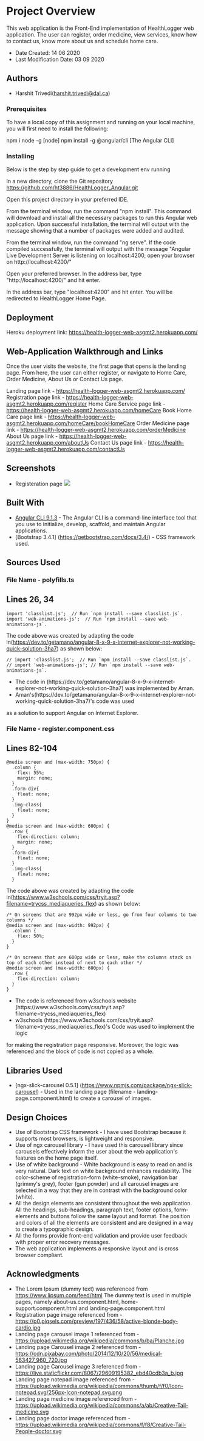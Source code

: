 # Project Overview

This web application is the Front-End implementation of HealthLogger web application. The user can register, order medicine, 
view services, know how to contact us, know more about us and schedule home care.

* Date Created: 14 06 2020
* Last Modification Date: 03 09 2020

## Authors

* Harshit Trivedi(harshit.trivedi@dal.ca)

### Prerequisites

To have a local copy of this assignment and running on your local machine, you will first need to install the following:

npm i node -g [node]
npm install -g @angular/cli [The Angular CLI]

### Installing

Below is the step by step guide to get a development env running

In a new directory, clone the Git repository https://github.com/ht3886/HealthLogger_Angular.git

Open this project directory in your preferred IDE.

From the terminal window, run the command "npm install". This command will download and install all the necessary packages to 
run this Angular web application. Upon successful installation, the terminal will output with the message showing that 
a number of packages were added and audited.

From the terminal window, run the command "ng serve". 
If the code compiled successfully, the terminal will output with the message "Angular Live Development Server is listening on 
localhost:4200, open your browser on http://localhost:4200/"

Open your preferred browser. In the address bar, type "http://localhost:4200/" and hit enter.

In the address bar, type "localhost:4200" and hit enter.
You will be redirected to HealthLogger Home Page.

## Deployment

Heroku deployment link: https://health-logger-web-asgmt2.herokuapp.com/

## Web-Application Walkthrough and Links

Once the user visits the website, the first page that opens is the landing page. From here, the user can either register, 
or navigate to Home Care, Order Medicine, About Us or Contact Us page.

Landing page link - https://health-logger-web-asgmt2.herokuapp.com/
Registration page link - https://health-logger-web-asgmt2.herokuapp.com/register
Home Care Service page link - https://health-logger-web-asgmt2.herokuapp.com/homeCare
Book Home Care page link - https://health-logger-web-asgmt2.herokuapp.com/homeCare/bookHomeCare
Order Medicine page link - https://health-logger-web-asgmt2.herokuapp.com/orderMedicine
About Us page link - https://health-logger-web-asgmt2.herokuapp.com/aboutUs
Contact Us page link - https://health-logger-web-asgmt2.herokuapp.com/contactUs

## Screenshots

* Registeration page
![](src/assets/Registration)


## Built With

* [Angular CLI 9.1.3](https://cli.angular.io/) - The Angular CLI is a command-line interface tool that you use to initialize, 
develop, scaffold, and maintain Angular applications.
* [Bootstrap 3.4.1] (https://getbootstrap.com/docs/3.4/) - CSS framework used.

## Sources Used

### File Name - polyfills.ts

Lines 26, 34
---------------

```
import 'classlist.js';  // Run `npm install --save classlist.js`.
import 'web-animations-js';  // Run `npm install --save web-animations-js`.

```

The code above was created by adapting the code in(https://dev.to/getamano/angular-8-x-9-x-internet-explorer-not-working-quick-solution-3ha7) as shown below: 

```
// import 'classlist.js';  // Run `npm install --save classlist.js`.
// import 'web-animations-js'; // Run `npm install --save web-animations-js`.

```

- <!---How---> The code in (https://dev.to/getamano/angular-8-x-9-x-internet-explorer-not-working-quick-solution-3ha7) was implemented by Aman.
- <!---Why---> Aman's(https://dev.to/getamano/angular-8-x-9-x-internet-explorer-not-working-quick-solution-3ha7)'s code was used 
as a solution to support Angular on Internet Explorer.

### File Name - register.component.css

Lines 82-104
---------------

```
@media screen and (max-width: 750px) {
  .column {
    flex: 55%;
    margin: none;
  }
  .form-div{
    float: none;
  }
  .img-class{
    float: none;
  }
}
@media screen and (max-width: 600px) {
  .row {
    flex-direction: column;
    margin: none;
  }
  .form-div{
    float: none;
  }
  .img-class{
    float: none;
  }
```

The code above was created by adapting the code in(https://www.w3schools.com/css/tryit.asp?filename=trycss_mediaqueries_flex) as shown below: 

```
/* On screens that are 992px wide or less, go from four columns to two columns */
@media screen and (max-width: 992px) {
  .column {
    flex: 50%;
  }
}

/* On screens that are 600px wide or less, make the columns stack on top of each other instead of next to each other */
@media screen and (max-width: 600px) {
  .row {
    flex-direction: column;
  }
}
```

- <!---How---> The code is referenced from w3schools website (https://www.w3schools.com/css/tryit.asp?filename=trycss_mediaqueries_flex)
- <!---Why---> w3schools (https://www.w3schools.com/css/tryit.asp?filename=trycss_mediaqueries_flex)'s Code was used to implement the logic 
for making the registration page responsive. Moreover, the logic was referenced and the block of code is not copied as a whole.

## Libraries Used

* [ngx-slick-carousel 0.5.1] (https://www.npmjs.com/package/ngx-slick-carousel) - Used in the landing page (filename - landing-page.component.html) 
to create a carousel of images.

## Design Choices

* Use of Bootstrap CSS framework - I have used Bootstrap because it supports most browsers, is lightweight and responsive.
* Use of ngx carousel library - I have used this carousel library since carousels effectively inform the user about the web application's 
features on the home page itself.
* Use of white background - White background is easy to read on and is very natural. Dark text on white background enhances readability. 
The color-scheme of registration-form (white-smoke), navigation bar (grimmy's grey), footer (gun powder) and all carousel images 
are selected in a way that they are in contrast with the background color (white).
* All the design elements are consistent throughout the web application. All the headings, sub-headings, paragraph text, footer options, 
form-elements and buttons follow the same layout and format. The position and colors of all the elements are consistent and are designed 
in a way to create a typographic design.
* All the forms provide front-end validation and provide user feedback with proper error recovery messages.
* The web application implements a responsive layout and is cross browser compliant. 

## Acknowledgments

* The Lorem Ipsum (dummy text) was referenced from https://www.lipsum.com/feed/html
The dummy text is used in multiple pages, namely about-us.component.html, home-support.component.html and landing-page.component.html
* Registration page image referenced from - https://p0.piqsels.com/preview/197/436/58/active-blonde-body-cardio.jpg
* Landing page carousel image 1 referenced from - https://upload.wikimedia.org/wikipedia/commons/b/ba/Planche.jpg
* Landing page Carousel image 2 referenced from - https://cdn.pixabay.com/photo/2014/12/10/20/56/medical-563427_960_720.jpg
* Landing page Carousel image 3 referenced from - https://live.staticflickr.com/8067/29609195382_ebd40cdb3a_b.jpg
* Landing page notepad image referenced from - https://upload.wikimedia.org/wikipedia/commons/thumb/f/f0/Icon-notepad.svg/256px-Icon-notepad.svg.png
* Landing page medicine image referenced from - https://upload.wikimedia.org/wikipedia/commons/a/ab/Creative-Tail-medicine.svg
* Landing page doctor image referenced from - https://upload.wikimedia.org/wikipedia/commons/f/f8/Creative-Tail-People-doctor.svg
